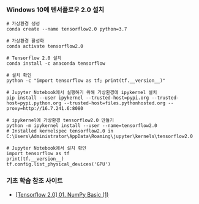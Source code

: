 ### Windows 10에 텐서플로우 2.0 설치
~~~
# 가상환경 생성
conda create --name tensorflow2.0 python=3.7

# 가상환경 활성화
conda activate tensorflow2.0

# Tensorflow 2.0 설치
conda install -c anaconda tensorflow

# 설치 확인
python -c "import tensorflow as tf; print(tf.__version__)"

# Jupyter Notebook에서 실행하기 위해 가상환경에 ipykernel 설치
pip install --user ipykernel --trusted-host=pypi.org --trusted-host=pypi.python.org --trusted-host=files.pythonhosted.org --proxy=http://16.7.241.6:8080 

# ipykernel에 가상환경 tensorflow2.0 만들기 
python -m ipykernel install --user --name=tensorflow2.0
# Installed kernelspec tensorflow2.0 in C:\Users\Administrator\AppData\Roaming\jupyter\kernels\tensorflow2.0

# Jupyter Notebook에서 설치 확인
import tensorflow as tf
print(tf.__version__)
tf.config.list_physical_devices('GPU')

~~~

### 기초 학습 참조 사이트
- [[Tensorflow 2.0] 01. NumPy Basic (1)](https://ayoteralab.tistory.com/entry/Tensorflow-20-01-NumPy-Basic-1?category=873956)
